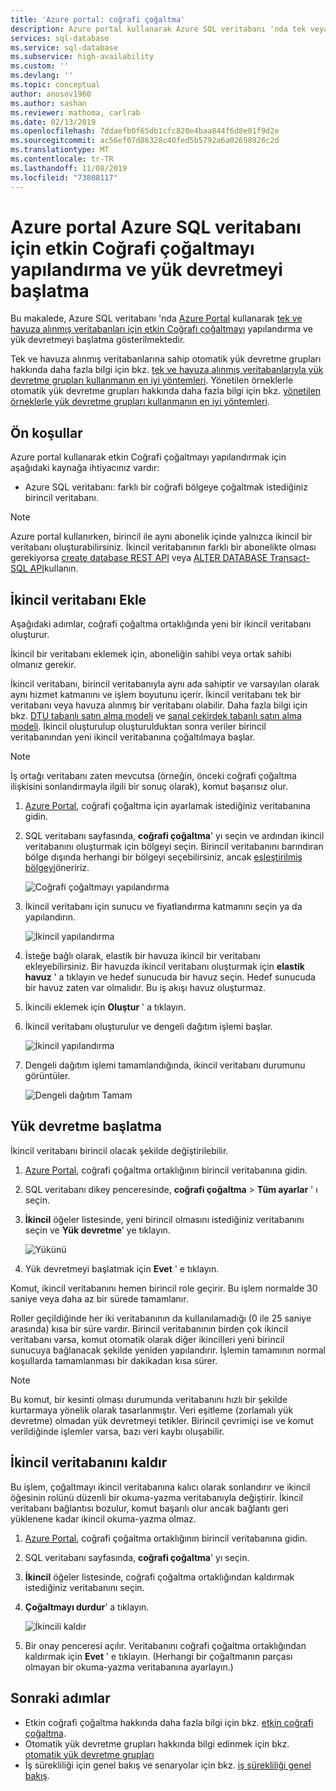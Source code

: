 ```yaml
---
title: 'Azure portal: coğrafi çoğaltma'
description: Azure portal kullanarak Azure SQL veritabanı 'nda tek veya havuza alınmış bir veritabanı için Coğrafi çoğaltmayı yapılandırma ve yük devretmeyi başlatma
services: sql-database
ms.service: sql-database
ms.subservice: high-availability
ms.custom: ''
ms.devlang: ''
ms.topic: conceptual
author: anosov1960
ms.author: sashan
ms.reviewer: mathoma, carlrab
ms.date: 02/13/2019
ms.openlocfilehash: 7ddaefb0f65db1cfc828e4baa844f6d8e01f9d2e
ms.sourcegitcommit: ac56ef07d86328c40fed5b5792a6a02698926c2d
ms.translationtype: MT
ms.contentlocale: tr-TR
ms.lasthandoff: 11/08/2019
ms.locfileid: "73808117"
---
```

# <a name="configure-active-geo-replication-for-azure-sql-database-in-the-azure-portal-and-initiate-failover"></a>Azure portal Azure SQL veritabanı için etkin Coğrafi çoğaltmayı yapılandırma ve yük devretmeyi başlatma

Bu makalede, Azure SQL veritabanı 'nda [Azure Portal](https://portal.azure.com) kullanarak [tek ve havuza alınmış veritabanları için etkin Coğrafi çoğaltmayı](sql-database-active-geo-replication.md#active-geo-replication-terminology-and-capabilities) yapılandırma ve yük devretmeyi başlatma gösterilmektedir.

Tek ve havuza alınmış veritabanlarına sahip otomatik yük devretme grupları hakkında daha fazla bilgi için bkz. [tek ve havuza alınmış veritabanlarıyla yük devretme grupları kullanmanın en iyi yöntemleri](sql-database-auto-failover-group.md#best-practices-of-using-failover-groups-with-single-databases-and-elastic-pools). Yönetilen örneklerle otomatik yük devretme grupları hakkında daha fazla bilgi için bkz. [yönetilen örneklerle yük devretme grupları kullanmanın en iyi yöntemleri](sql-database-auto-failover-group.md#best-practices-of-using-failover-groups-with-managed-instances).

## <a name="prerequisites"></a>Ön koşullar

Azure portal kullanarak etkin Coğrafi çoğaltmayı yapılandırmak için aşağıdaki kaynağa ihtiyacınız vardır:

* Azure SQL veritabanı: farklı bir coğrafi bölgeye çoğaltmak istediğiniz birincil veritabanı.

> [!Note]
> Azure portal kullanırken, birincil ile aynı abonelik içinde yalnızca ikincil bir veritabanı oluşturabilirsiniz. İkincil veritabanının farklı bir abonelikte olması gerekiyorsa [create database REST API](https://docs.microsoft.com/rest/api/sql/databases/createorupdate) veya [ALTER DATABASE Transact-SQL API](https://docs.microsoft.com/sql/t-sql/statements/alter-database-transact-sql)kullanın.

## <a name="add-a-secondary-database"></a>İkincil veritabanı Ekle

Aşağıdaki adımlar, coğrafi çoğaltma ortaklığında yeni bir ikincil veritabanı oluşturur.  

İkincil bir veritabanı eklemek için, aboneliğin sahibi veya ortak sahibi olmanız gerekir.

İkincil veritabanı, birincil veritabanıyla aynı ada sahiptir ve varsayılan olarak aynı hizmet katmanını ve işlem boyutunu içerir. İkincil veritabanı tek bir veritabanı veya havuza alınmış bir veritabanı olabilir. Daha fazla bilgi için bkz. [DTU tabanlı satın alma modeli](sql-database-service-tiers-dtu.md) ve [sanal çekirdek tabanlı satın alma modeli](sql-database-service-tiers-vcore.md).
İkincil oluşturulup oluşturulduktan sonra veriler birincil veritabanından yeni ikincil veritabanına çoğaltılmaya başlar.

> [!NOTE]
> İş ortağı veritabanı zaten mevcutsa (örneğin, önceki coğrafi çoğaltma ilişkisini sonlandırmayla ilgili bir sonuç olarak), komut başarısız olur.

1. [Azure Portal](https://portal.azure.com), coğrafi çoğaltma için ayarlamak istediğiniz veritabanına gidin.
2. SQL veritabanı sayfasında, **coğrafi çoğaltma**' yı seçin ve ardından ikincil veritabanını oluşturmak için bölgeyi seçin. Birincil veritabanını barındıran bölge dışında herhangi bir bölgeyi seçebilirsiniz, ancak [eşleştirilmiş bölgeyi](../best-practices-availability-paired-regions.md)öneririz.

    ![Coğrafi çoğaltmayı yapılandırma](./media/sql-database-geo-replication-portal/configure-geo-replication.png)
3. İkincil veritabanı için sunucu ve fiyatlandırma katmanını seçin ya da yapılandırın.

    ![İkincil yapılandırma](./media/sql-database-geo-replication-portal/create-secondary.png)
4. İsteğe bağlı olarak, elastik bir havuza ikincil bir veritabanı ekleyebilirsiniz. Bir havuzda ikincil veritabanı oluşturmak için **elastik havuz** ' a tıklayın ve hedef sunucuda bir havuz seçin. Hedef sunucuda bir havuz zaten var olmalıdır. Bu iş akışı havuz oluşturmaz.
5. İkincili eklemek için **Oluştur** ' a tıklayın.
6. İkincil veritabanı oluşturulur ve dengeli dağıtım işlemi başlar.

    ![İkincil yapılandırma](./media/sql-database-geo-replication-portal/seeding0.png)
7. Dengeli dağıtım işlemi tamamlandığında, ikincil veritabanı durumunu görüntüler.

    ![Dengeli dağıtım Tamam](./media/sql-database-geo-replication-portal/seeding-complete.png)

## <a name="initiate-a-failover"></a>Yük devretme başlatma

İkincil veritabanı birincil olacak şekilde değiştirilebilir.  

1. [Azure Portal](https://portal.azure.com), coğrafi çoğaltma ortaklığının birincil veritabanına gidin.
2. SQL veritabanı dikey penceresinde, **coğrafi çoğaltma** > **Tüm ayarlar** ' ı seçin.
3. **İkincil** öğeler listesinde, yeni birincil olmasını istediğiniz veritabanını seçin ve **Yük devretme**' ye tıklayın.

    ![Yükünü](./media/sql-database-geo-replication-failover-portal/secondaries.png)
4. Yük devretmeyi başlatmak için **Evet** ' e tıklayın.

Komut, ikincil veritabanını hemen birincil role geçirir. Bu işlem normalde 30 saniye veya daha az bir sürede tamamlanır.

Roller geçildiğinde her iki veritabanının da kullanılamadığı (0 ile 25 saniye arasında) kısa bir süre vardır. Birincil veritabanının birden çok ikincil veritabanı varsa, komut otomatik olarak diğer ikincilleri yeni birincil sunucuya bağlanacak şekilde yeniden yapılandırır. İşlemin tamamının normal koşullarda tamamlanması bir dakikadan kısa sürer.

> [!NOTE]
> Bu komut, bir kesinti olması durumunda veritabanını hızlı bir şekilde kurtarmaya yönelik olarak tasarlanmıştır. Veri eşitleme (zorlamalı yük devretme) olmadan yük devretmeyi tetikler.  Birincil çevrimiçi ise ve komut verildiğinde işlemler varsa, bazı veri kaybı oluşabilir.

## <a name="remove-secondary-database"></a>İkincil veritabanını kaldır

Bu işlem, çoğaltmayı ikincil veritabanına kalıcı olarak sonlandırır ve ikincil öğesinin rolünü düzenli bir okuma-yazma veritabanıyla değiştirir. İkincil veritabanı bağlantısı bozulur, komut başarılı olur ancak bağlantı geri yüklenene kadar ikincil okuma-yazma olmaz.  

1. [Azure Portal](https://portal.azure.com), coğrafi çoğaltma ortaklığının birincil veritabanına gidin.
2. SQL veritabanı sayfasında, **coğrafi çoğaltma**' yı seçin.
3. **İkincil** öğeler listesinde, coğrafi çoğaltma ortaklığından kaldırmak istediğiniz veritabanını seçin.
4. **Çoğaltmayı durdur**' a tıklayın.

    ![İkincili kaldır](./media/sql-database-geo-replication-portal/remove-secondary.png)
5. Bir onay penceresi açılır. Veritabanını coğrafi çoğaltma ortaklığından kaldırmak için **Evet** ' e tıklayın. (Herhangi bir çoğaltmanın parçası olmayan bir okuma-yazma veritabanına ayarlayın.)

## <a name="next-steps"></a>Sonraki adımlar

* Etkin coğrafi çoğaltma hakkında daha fazla bilgi için bkz. [etkin coğrafi çoğaltma](sql-database-active-geo-replication.md).
* Otomatik yük devretme grupları hakkında bilgi edinmek için bkz. [otomatik yük devretme grupları](sql-database-auto-failover-group.md)
* İş sürekliliği için genel bakış ve senaryolar için bkz. [iş sürekliliği genel bakış](sql-database-business-continuity.md).
